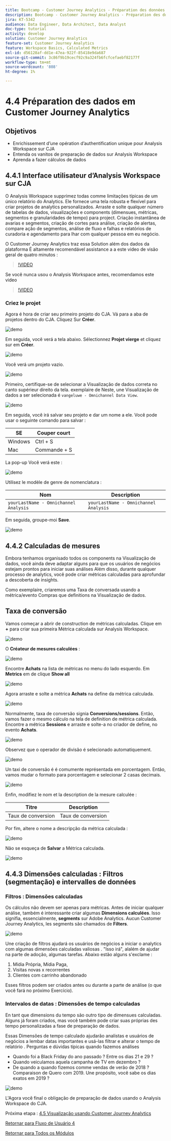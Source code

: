 ```yaml
---
title: Bootcamp - Customer Journey Analytics - Préparation des données dans Analysis Workspace - Brésil
description: Bootcamp - Customer Journey Analytics - Préparation des données dans Analysis Workspace - Brésil
jira: KT-5342
audience: Data Engineer, Data Architect, Data Analyst
doc-type: tutorial
activity: develop
solution: Customer Journey Analytics
feature-set: Customer Journey Analytics
feature: Workspace Basics, Calculated Metrics
exl-id: d56128af-dd1e-47ea-922f-85418e9da687
source-git-commit: 3c86f9b19cecf92c9a324fb6fcfcefaebf82177f
workflow-type: tm+mt
source-wordcount: '808'
ht-degree: 1%

---
```


# 4.4 Préparation des dados em Customer Journey Analytics

## Objetivos

- Enrichissement d’une opération d’authentification unique pour Analysis Workspace sur CJA
- Entenda os vanitos de preparação de dados sur Analysis Workspace
- Aprenda a fazer cálculos de dados

## 4.4.1 Interface utilisateur d’Analysis Workspace sur CJA

O Analysis Workspace supprimez todas comme limitações típicas de um único relatório do Analytics. Ele fornece uma tela robusta e flexível para criar projetos de analytics personalizados. Arraste e solte qualquer número de tabelas de dados, visualizações e components (dimensues, métricas, segmentos e granularidades de tempo) para project. Criação instantânea de avarias e segmentos, criação de cortes para análise, criação de alertas, compare ação de segmentos, análise de fluxo e falhas e relatórios de curadoria e agendamento para lhar com qualquer pessoa em eu negócio.

O Customer Journey Analytics traz essa Solution além dos dados da plataforma É altamente recomendável assistance a a este video de visão geral de quatro minutos :

>[!VIDEO](https://video.tv.adobe.com/v/35109?quality=12&learn=on)

Se você nunca usou o Analysis Workspace antes, recomendamos este video

>[!VIDEO](https://video.tv.adobe.com/v/26266?quality=12&learn=on)

### Criez le projet

Agora é hora de criar seu primeiro projeto do CJA. Vá para a aba de projetos dentro do CJA. Cliquez Sur **Créer**.

![demo](./images/prmenu.png)

Em seguida, você verá a tela abaixo. Sélectionnez **Projet vierge** et cliquez sur em **Créer**.

![demo](./images/prmenu1.png)

Você verá um projeto vazio.

![demo](./images/premptyprojects.png)

Primeiro, certifique-se de selecionar a Visualização de dados correta no canto supérieur direito da tela. exemplaire de Neste, une Visualização de dados a ser selecionada é `vangeluwe - Omnichannel Data View`.

![demo](./images/prdv.png)

Em seguida, você irá salvar seu projeto e dar um nome a ele. Você pode usar o seguinte comando para salvar :

| SE | Couper court |
| ----------------- |-------------| 
| Windows | Ctrl + S |
| Mac | Commande + S |

La pop-up Você verá este :

![demo](./images/prsave.png)

Utilisez le modèle de genre de nomenclatura :

| Nom | Description |
| ----------------- |-------------| 
| `yourLastName - Omnichannel Analysis` | `yourLastName - Omnichannel Analysis` |

Em seguida, groupe-moi **Save**.

![demo](./images/prsave2.png)

## 4.4.2 Calculadas de mesures

Embora tenhamos organisado todos os components na Visualização de dados, você ainda deve adaptar alguns para que os usuários de negócios estejam prontos para iniciar suas análises Além disso, durante qualquer processo de analytics, você pode criar métricas calculadas para aprofundar a descoberta de insights.

Como exemplaire, criaremos uma Taxa de conversada usando a métrica/evento Compras que definitions na Visualização de dados.

## Taxa de conversão

Vamos começar a abrir de construction de métricas calculadas. Clique em **+** para criar sua primeira Métrica calculada sur Analysis Workspace.

![demo](./images/pradd.png)

O **Créateur de mesures calculées** :

![demo](./images/prbuilder.png)

Encontre **Achats** na lista de métricas no menu do lado esquerdo. Em **Metrics** em de clique **Show all**

![demo](./images/calcbuildercr1.png)

Agora arraste e solte a métrica **Achats** na define da métrica calculada.

![demo](./images/calcbuildercr2.png)

Normalmente, taxa de conversão signia **Conversions/sessions**. Então, vamos fazer o mesmo cálculo na tela de definition de métrica calculada. Encontre a métrica **Sessions** e arraste e solte-a no criador de define, no evento **Achats**.

![demo](./images/calcbuildercr3.png)

Observez que o operador de divisão é selecionado automatiquement.

![demo](./images/calcbuildercr4.png)

Un taxi de conversão é é comumente représentada em porcentagem. Então, vamos mudar o formato para porcentagem e selecionar 2 casas decimais.

![demo](./images/calcbuildercr5.png)

Enfin, modifiez le nom et la description de la mesure calculée :

| Titre | Description |
| ----------------- |-------------| 
| Taux de conversion | Taux de conversion |

Por fim, altere o nome a descripção da métrica calculada :

![demo](./images/calcbuildercr6.png)

Não se esqueça de **Salvar** a Métrica calculada.

![demo](./images/pr9.png)

## 4.4.3 Dimensões calculadas : Filtros (segmentação) e intervalles de données

### Filtros : Dimensões calculadas

Os cálculos não devem ser apenas para métricas. Antes de iniciar qualquer análise, também é interessante criar algumas **Dimensions calculées**. Isso signifia, essencialmente, **segments** sur Adobe Analytics. Aucun Customer Journey Analytics, les segments são chamados de **Filters**.

![demo](./images/prfilters.png)

Une criação de filtros ajudará os usuários de negócios a iniciar o analytics com algumas dimensões calculadas valiosas . &quot;Isso irá&quot;, alalém de ajudar na parte de adoção, algumas tarefas. Abaixo estão alguns s&#39;exclame :

1. Mídia Própria, Mídia Paga,
2. Visitas novas x recorrentes
3. Clientes com carrinho abandonado

Esses filtros podem ser criados antes ou durante a parte de análise (o que você fará no próximo Exercício).

### Intervalos de datas : Dimensões de tempo calculadas

En tant que dimensions du tempo são outro tipo de dimensues calculadas. Alguns já foram criados, mas você também pode criar suas próprias des tempo personalizadas a fase de preparação de dados.

Essas Dimensões de tempo calculado ajudarão analistas e usuários de negócios a lembar datas importantes e usá-las filtrar e alterar o tempo de relatório . Perguntas e dúvidas típicas quando fazemos análises

- Quando foi a Black Friday do ano passado ? Entre os dias 21 e 29 ?
- Quando veiculamos aquela campanha de TV em dezembro ?
- De quando a quando fizemos comme vendas de verão de 2018 ? Comparaison de Quero com 2019. Une propósito, você sabe os dias exatos em 2019 ?

![demo](./images/timedimensions.png)

L&#39;Agora você final o obligação de preparação de dados usando o Analysis Workspace do CJA.

Próxima etapa : [4.5 Visualização usando Customer Journey Analytics](./ex5.md)

[Retornar para Fluxo de Usuário 4](./uc4.md)

[Retornar para Todos os Módulos](./../../overview.md)
